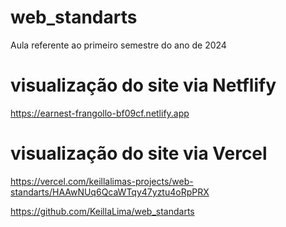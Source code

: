 # web_standarts
Aula referente ao primeiro semestre do ano de 2024


# visualização do site via Netflify
https://earnest-frangollo-bf09cf.netlify.app

# visualização do site via Vercel
https://vercel.com/keillalimas-projects/web-standarts/HAAwNUq6QcaWTqy47yztu4oRpPRX


https://github.com/KeillaLima/web_standarts
